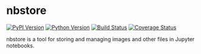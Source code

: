 # nbstore

[![PyPI Version][pypi-v-image]][pypi-v-link]
[![Python Version][python-v-image]][python-v-link]
[![Build Status][GHAction-image]][GHAction-link]
[![Coverage Status][codecov-image]][codecov-link]

nbstore is a tool for storing and managing images and other files in Jupyter notebooks.

<!-- Badges -->
[pypi-v-image]: https://img.shields.io/pypi/v/mkdocs-nbstore.svg
[pypi-v-link]: https://pypi.org/project/mkdocs-nbstore/
[python-v-image]: https://img.shields.io/pypi/pyversions/mkdocs-nbstore.svg
[python-v-link]: https://pypi.org/project/mkdocs-nbstore
[GHAction-image]: https://github.com/daizutabi/mkdocs-nbstore/actions/workflows/ci.yaml/badge.svg?branch=main&event=push
[GHAction-link]: https://github.com/daizutabi/mkdocs-nbstore/actions?query=event%3Apush+branch%3Amain
[codecov-image]: https://codecov.io/github/daizutabi/mkdocs-nbstore/coverage.svg?branch=main
[codecov-link]: https://codecov.io/github/daizutabi/mkdocs-nbstore?branch=main
